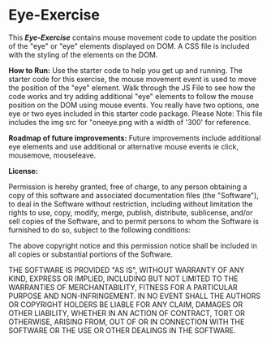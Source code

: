 # Eye-Exercise
This ***Eye-Exercise*** contains mouse movement code to update the position of the "eye" or "eye" elements displayed on DOM. A CSS file is included with the styling of the elements on the DOM. 

**How to Run:** Use the starter code to help you get up and running. The starter code for this exercise, the mouse movement event is used to move the position of the "eye" element. Walk through the JS File to see how the code works and try adding additional "eye" elements to follow the mouse position on the DOM using mouse events. You really have two options, one eye or two eyes included in this starter code package. Please Note: This file includes the img src for "oneeye.png with a width of '300' for reference. 

**Roadmap of future improvements:** Future improvements include additional eye elements and use additional or alternative mouse events ie click, mousemove, mouseleave. 

**License:**

Permission is hereby granted, free of charge, to any person obtaining a copy of this software and associated documentation files (the "Software"), to deal in the Software without restriction, including without limitation the rights to use, copy, modify, merge, publish, distribute, sublicense, and/or sell copies of the Software, and to permit persons to whom the Software is furnished to do so, subject to the following conditions:

The above copyright notice and this permission notice shall be included in all copies or substantial portions of the Software.

THE SOFTWARE IS PROVIDED "AS IS", WITHOUT WARRANTY OF ANY KIND, EXPRESS OR IMPLIED, INCLUDING BUT NOT LIMITED TO THE WARRANTIES OF MERCHANTABILITY, FITNESS FOR A PARTICULAR PURPOSE AND NON-INFRINGEMENT. IN NO EVENT SHALL THE AUTHORS OR COPYRIGHT HOLDERS BE LIABLE FOR ANY CLAIM, DAMAGES OR OTHER LIABILITY, WHETHER IN AN ACTION OF CONTRACT, TORT OR OTHERWISE, ARISING FROM, OUT OF OR IN CONNECTION WITH THE SOFTWARE OR THE USE OR OTHER DEALINGS IN THE SOFTWARE.
